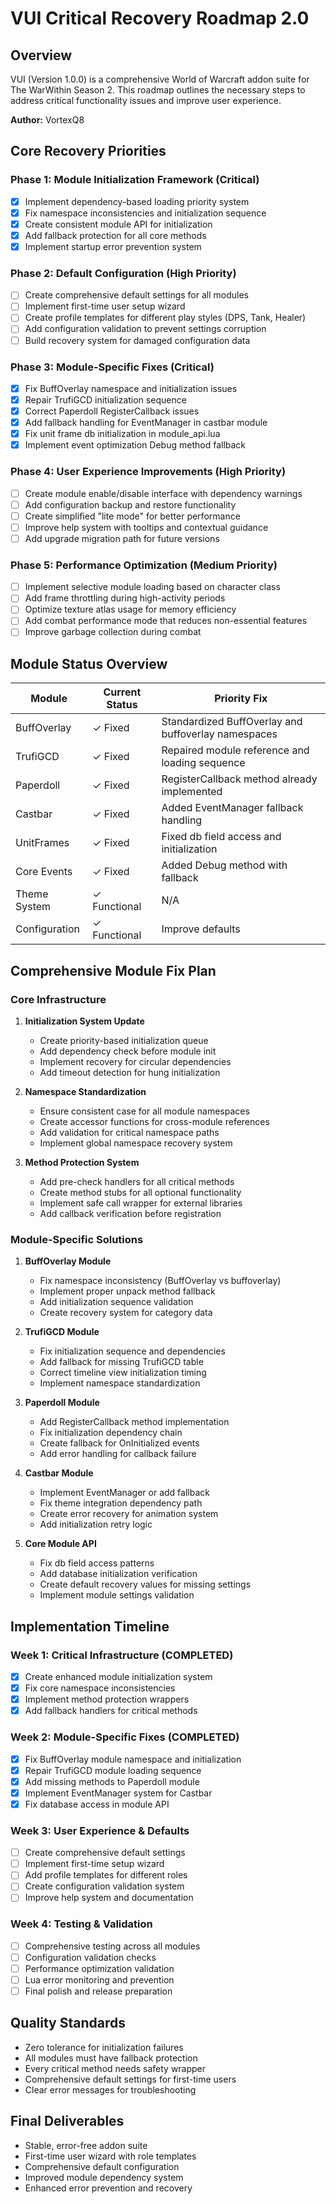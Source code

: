 # VUI Critical Recovery Roadmap 2.0

## Overview
VUI (Version 1.0.0) is a comprehensive World of Warcraft addon suite for The WarWithin Season 2. This roadmap outlines the necessary steps to address critical functionality issues and improve user experience.

**Author:** VortexQ8

## Core Recovery Priorities

### Phase 1: Module Initialization Framework (Critical)
- [x] Implement dependency-based loading priority system
- [x] Fix namespace inconsistencies and initialization sequence
- [x] Create consistent module API for initialization
- [x] Add fallback protection for all core methods
- [x] Implement startup error prevention system

### Phase 2: Default Configuration (High Priority)
- [ ] Create comprehensive default settings for all modules
- [ ] Implement first-time user setup wizard
- [ ] Create profile templates for different play styles (DPS, Tank, Healer)
- [ ] Add configuration validation to prevent settings corruption
- [ ] Build recovery system for damaged configuration data

### Phase 3: Module-Specific Fixes (Critical)
- [x] Fix BuffOverlay namespace and initialization issues 
- [x] Repair TrufiGCD initialization sequence
- [x] Correct Paperdoll RegisterCallback issues
- [x] Add fallback handling for EventManager in castbar module
- [x] Fix unit frame db initialization in module_api.lua
- [x] Implement event optimization Debug method fallback

### Phase 4: User Experience Improvements (High Priority)
- [ ] Create module enable/disable interface with dependency warnings
- [ ] Add configuration backup and restore functionality
- [ ] Create simplified "lite mode" for better performance
- [ ] Improve help system with tooltips and contextual guidance
- [ ] Add upgrade migration path for future versions

### Phase 5: Performance Optimization (Medium Priority)
- [ ] Implement selective module loading based on character class
- [ ] Add frame throttling during high-activity periods
- [ ] Optimize texture atlas usage for memory efficiency
- [ ] Add combat performance mode that reduces non-essential features
- [ ] Improve garbage collection during combat

## Module Status Overview

| Module | Current Status | Priority Fix |
|--------|---------------|--------------|
| BuffOverlay | ✓ Fixed | Standardized BuffOverlay and buffoverlay namespaces |
| TrufiGCD | ✓ Fixed | Repaired module reference and loading sequence |
| Paperdoll | ✓ Fixed | RegisterCallback method already implemented |
| Castbar | ✓ Fixed | Added EventManager fallback handling |
| UnitFrames | ✓ Fixed | Fixed db field access and initialization |
| Core Events | ✓ Fixed | Added Debug method with fallback |
| Theme System | ✓ Functional | N/A |
| Configuration | ✓ Functional | Improve defaults |

## Comprehensive Module Fix Plan

### Core Infrastructure
1. **Initialization System Update**
   - Create priority-based initialization queue
   - Add dependency check before module init
   - Implement recovery for circular dependencies
   - Add timeout detection for hung initialization

2. **Namespace Standardization**
   - Ensure consistent case for all module namespaces
   - Create accessor functions for cross-module references
   - Add validation for critical namespace paths
   - Implement global namespace recovery system

3. **Method Protection System**
   - Add pre-check handlers for all critical methods
   - Create method stubs for all optional functionality
   - Implement safe call wrapper for external libraries
   - Add callback verification before registration

### Module-Specific Solutions

1. **BuffOverlay Module**
   - Fix namespace inconsistency (BuffOverlay vs buffoverlay)
   - Implement proper unpack method fallback
   - Add initialization sequence validation
   - Create recovery system for category data

2. **TrufiGCD Module**
   - Fix initialization sequence and dependencies
   - Add fallback for missing TrufiGCD table
   - Correct timeline view initialization timing
   - Implement namespace standardization

3. **Paperdoll Module**
   - Add RegisterCallback method implementation
   - Fix initialization dependency chain
   - Create fallback for OnInitialized events
   - Add error handling for callback failure

4. **Castbar Module**
   - Implement EventManager or add fallback
   - Fix theme integration dependency path
   - Create error recovery for animation system
   - Add initialization retry logic

5. **Core Module API**
   - Fix db field access patterns
   - Add database initialization verification
   - Create default recovery values for missing settings
   - Implement module settings validation

## Implementation Timeline

### Week 1: Critical Infrastructure (COMPLETED)
- [x] Create enhanced module initialization system
- [x] Fix core namespace inconsistencies
- [x] Implement method protection wrappers
- [x] Add fallback handlers for critical methods

### Week 2: Module-Specific Fixes (COMPLETED)
- [x] Fix BuffOverlay module namespace and initialization
- [x] Repair TrufiGCD module loading sequence
- [x] Add missing methods to Paperdoll module
- [x] Implement EventManager system for Castbar
- [x] Fix database access in module API

### Week 3: User Experience & Defaults
- [ ] Create comprehensive default settings
- [ ] Implement first-time setup wizard
- [ ] Add profile templates for different roles
- [ ] Create configuration validation system
- [ ] Improve help system and documentation

### Week 4: Testing & Validation
- [ ] Comprehensive testing across all modules
- [ ] Configuration validation checks
- [ ] Performance optimization validation
- [ ] Lua error monitoring and prevention
- [ ] Final polish and release preparation

## Quality Standards
- Zero tolerance for initialization failures
- All modules must have fallback protection
- Every critical method needs safety wrapper
- Comprehensive default settings for first-time users
- Clear error messages for troubleshooting

## Final Deliverables
- Stable, error-free addon suite
- First-time user wizard with role templates
- Comprehensive default configuration
- Improved module dependency system
- Enhanced error prevention and recovery

